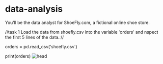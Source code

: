 # data-analysis

You’ll be the data analyst for ShoeFly.com, a fictional online shoe store.

//task 1
Load the data from shoefly.csv into the variable 'orders' and nspect the first 5 lines of the data.://

orders = pd.read_csv('shoefly.csv')

print(orders)
![head](https://github.com/Kyra-124/data-analysis/assets/98788777/892dcccd-fcd6-4a81-9cb5-06e3a5ae50f2) 

